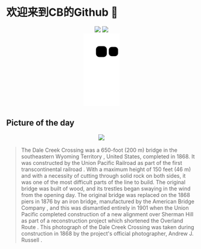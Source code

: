 
# 欢迎来到CB的Github 👋

<div align="center">
  <img height="137px" src="https://github-readme-stats.vercel.app/api?username=SuperCB&show_icons=true&theme=radical" />
  <img height="137px" src="https://github-readme-stats.vercel.app/api/top-langs/?username=SuperCB&hide_title=true&hide_border=true&layout=compact&langs_count=6&text_color=000&icon_color=fff" />
</div>


<div align="center">
    <img src="./contribution-snake/github-contribution-grid-snake.svg" />
</div>



## Picture of the day
<div align="center">
  <img width=400px src="https://upload.wikimedia.org/wikipedia/commons/thumb/c/cf/Dale_Creek_Bridge_Union_Pacific_Railroad_Company_by_Andrew_J_Russell.jpg/600px-Dale_Creek_Bridge_Union_Pacific_Railroad_Company_by_Andrew_J_Russell.jpg" />
</div>

>The  Dale Creek Crossing  was a 650-foot (200 m) bridge in the southeastern  Wyoming Territory , United States, completed in 1868. It was constructed by the  Union Pacific Railroad  as part of the  first transcontinental railroad . With a maximum height of 150 feet (46 m) and with a necessity of cutting through solid rock on both sides, it was one of the most difficult parts of the line to build. The original bridge was built of wood, and its trestles began swaying in the wind from the opening day. The original bridge was replaced on the 1868 piers in 1876 by an iron bridge, manufactured by the  American Bridge Company , and this was dismantled entirely in 1901 when the Union Pacific completed construction of a new alignment over Sherman Hill as part of a reconstruction project which shortened the  Overland Route . This photograph of the Dale Creek Crossing was taken during construction in 1868 by the project's official photographer,  Andrew J. Russell .


